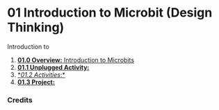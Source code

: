 # 01 Introduction to Microbit (Design Thinking)
Introduction to 

1. [**01.0 Overview:** Introduction to Microbits](/01intro/01.0overview/)
2. [**01.1 Unplugged Activity:**](/01intro/01.1unplugged/)
3. [**01.2 Activities*:*](/01intro/01.2activities/)
4. [**01.3 Project:**](/01intro/01.3project/)
### Credits
